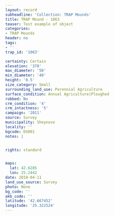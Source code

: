 ```yaml
---
layout: record
subheadline: 'Collection: TRAP Mounds'
title: TRAP Mound - 1063
teaser: Test example of object
categories:
- TRAP Mounds
header: no
tags:
- ''
trap_id: '1063'

certainty: Certain
elevation: '378'
max_diameter: '50'
min_diameter: '40'
height: '0.5'
size_category: Small
surrounding_land_use: Perennial Agriculture
surface_condition: Annual Agriculture|Ploughed
robbed: No
crm_condition: '4'
crm_intactness: '5'
campaign: '2011'
source: Survey
municipality: Sheynovo
locality: ''
bgcode: DS001
notes: |


rights: standard


maps:
  lat: 42.6285
  lon: 25.2442
date: 2018-04-11
land_use_source: Survey
photo: None
bg_code: ''
akb_code: ''
latitude: '42.667452'
longitude: '25.322524'
---
```

